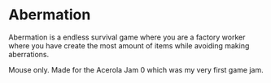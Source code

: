 # Abermation

Abermation is a endless survival game where you are a factory worker where you have create the most amount of items while avoiding making aberrations.

Mouse only.
Made for the Acerola Jam 0 which was my very first game jam.
